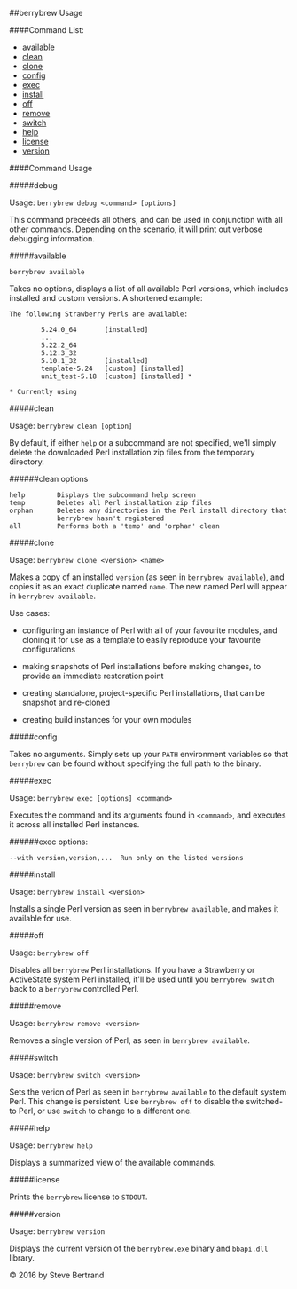 ##berrybrew Usage

####Command List:

- [available](#available)
- [clean](#clean)
- [clone](#clone)
- [config](#config)
- [exec](#exec)
- [install](#install)
- [off](#off)
- [remove](#remove)
- [switch](#switch)
- [help](#help)
- [license](#license)
- [version](#version)

####Command Usage

#####debug

Usage:  `berrybrew debug <command> [options]`

This command preceeds all others, and can be used in conjunction with
all other commands. Depending on the scenario, it will print out verbose
debugging information.

#####available

    berrybrew available

Takes no options, displays a list of all available Perl versions, which
includes installed and custom versions. A shortened example:

    The following Strawberry Perls are available:

            5.24.0_64       [installed]
            ...
            5.22.2_64
            5.12.3_32
            5.10.1_32       [installed]
            template-5.24   [custom] [installed]
            unit_test-5.18  [custom] [installed] *

    * Currently using

#####clean

Usage:  `berrybrew clean [option]`

By default, if either `help` or a subcommand are not specified, we'll
simply delete the downloaded Perl installation zip files from the temporary
directory.

######clean options

    help        Displays the subcommand help screen
    temp        Deletes all Perl installation zip files
    orphan      Deletes any directories in the Perl install directory that
                berrybrew hasn't registered
    all         Performs both a 'temp' and 'orphan' clean

#####clone

Usage: `berrybrew clone <version> <name>`

Makes a copy of an installed `version` (as seen in `berrybrew available`), 
and copies it as an exact duplicate named `name`. The new named Perl will 
appear in `berrybrew available`.

Use cases:

- configuring an instance of Perl with all of your favourite modules, and
cloning it for use as a template to easily reproduce your favourite 
configurations

- making snapshots of Perl installations before making changes, to provide
an immediate restoration point

- creating standalone, project-specific Perl installations, that can be
snapshot and re-cloned

- creating build instances for your own modules

#####config

Takes no arguments. Simply sets up your `PATH` environment variables so that
`berrybrew` can be found without specifying the full path to the binary.

#####exec

Usage:  `berrybrew exec [options] <command>`

Executes the command and its arguments found in `<command>`, and
executes it across all installed Perl instances.

######exec options:

    --with version,version,...  Run only on the listed versions

#####install

Usage:  `berrybrew install <version>`

Installs a single Perl version as seen in `berrybrew available`, and makes it
available for use.

#####off

Usage:  `berrybrew off`

Disables all `berrybrew` Perl installations. If you have a Strawberry or
ActiveState system Perl installed, it'll be used until you `berrybrew switch`
back to a `berrybrew` controlled Perl.

#####remove

Usage:  `berrybrew remove <version>`

Removes a single version of Perl, as seen in `berrybrew available`.

#####switch

Usage:  `berrybrew switch <version>`

Sets the verion of Perl as seen in `berrybrew available` to the default
system Perl. This change is persistent. Use `berrybrew off` to disable the
switched-to Perl, or use `switch` to change to a different one.

#####help

Usage:  `berrybrew help`

Displays a summarized view of the available commands.

#####license

Prints the `berrybrew` license to `STDOUT`.

#####version

Usage:  `berrybrew version`

Displays the current version of the `berrybrew.exe` binary and `bbapi.dll`
library.

&copy; 2016 by Steve Bertrand
